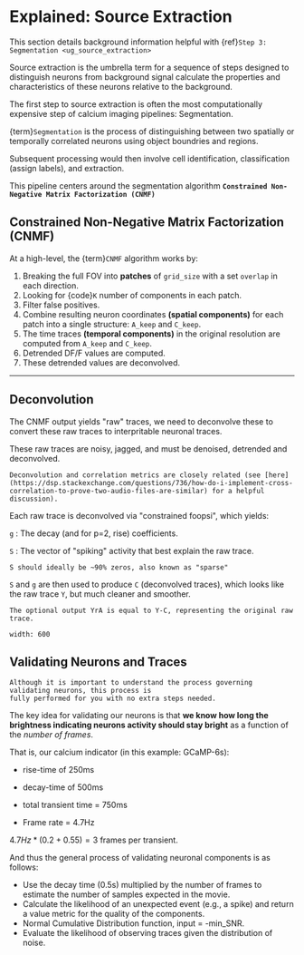# Explained: Source Extraction

This section details background information helpful with {ref}`Step 3: Segmentation <ug_source_extraction>`

Source extraction is the umbrella term for a sequence of steps designed to distinguish neurons from background signal calculate the properties and characteristics of these neurons relative to the background.

The first step to source extraction is often the most computationally expensive step of calcium imaging pipelines: Segmentation.

{term}`Segmentation` is the process of distinguishing between two spatially or temporally correlated neurons using object boundries and regions.

Subsequent processing would then involve cell identification, classification (assign labels), and extraction.

This pipeline centers around the segmentation algorithm **`Constrained Non-Negative Matrix Factorization (CNMF)`**

## Constrained Non-Negative Matrix Factorization (CNMF)

At a high-level, the {term}`CNMF` algorithm works by:

1. Breaking the full FOV into **patches** of `grid_size` with a set `overlap` in each direction.
2. Looking for {code}`K` number of components in each patch.
3. Filter false positives.
4. Combine resulting neuron coordinates **(spatial components)** for each patch into a single structure: `A_keep` and `C_keep`.
5. The time traces **(temporal components)** in the original resolution are computed from `A_keep` and `C_keep`.
6. Detrended DF/F values are computed.
7. These detrended values are deconvolved.

-----

## Deconvolution

The CNMF output yields "raw" traces, we need to deconvolve these to convert these raw traces to interpritable neuronal traces.

These raw traces are noisy, jagged, and must be denoised, detrended and deconvolved.

```{note}
Deconvolution and correlation metrics are closely related (see [here](https://dsp.stackexchange.com/questions/736/how-do-i-implement-cross-correlation-to-prove-two-audio-files-are-similar) for a helpful discussion).
```

Each raw trace is deconvolved via "constrained foopsi", which yields:

`g`
: The decay (and for p=2, rise) coefficients.

`S`
: The vector of "spiking" activity that best explain the raw trace.

```{note}
S should ideally be ~90% zeros, also known as "sparse"
```

`S` and `g` are then used to produce `C` (deconvolved traces), which looks like the raw trace `Y`, but much cleaner and smoother.

```{important}
The optional output YrA is equal to Y-C, representing the original raw trace.
```

```{thumbnail} ../_images/seg_sparse_rep.png
width: 600
```

## Validating Neurons and Traces

```{note}
Although it is important to understand the process governing validating neurons, this process is
fully performed for you with no extra steps needed.
```

The key idea for validating our neurons is that **we know how long the
brightness indicating neurons activity should stay bright** as a function
of the *number of frames*.

That is, our calcium indicator (in this example: GCaMP-6s):

- rise-time of 250ms

- decay-time of 500ms

- total transient time = 750ms

- Frame rate = 4.7Hz

$4.7Hz * (0.2 + 0.55) = 3$ frames per transient.

And thus the general process of validating neuronal components is as follows:

- Use the decay time (0.5s) multiplied by the number of frames to estimate the number of samples expected in the movie.
- Calculate the likelihood of an unexpected event (e.g., a spike) and return a value metric for the quality of the components.
- Normal Cumulative Distribution function, input = -min_SNR.
- Evaluate the likelihood of observing traces given the distribution of noise.


